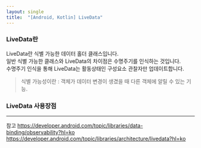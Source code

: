 ```yaml
---
layout: single
title:  "[Android, Kotlin] LiveData"
---
```


### LiveData란  
LiveData란 식별 가능한 데이터 홀더 클래스입니다.  
일반 식별 가능한 클래스와 LiveData의 차이점은 수명주기를 인식하는 것입니다.  
수명주기 인식을 통해 LiveData는 활동상태인 구성요소 관찰자만 업데이트합니다.  
>식별 가능성이란 : 객체가 데이터 변경이 생겼을 때 다른 객체에 알릴 수 있는 기능.    
### LiveData 사용장점


***
참고
https://developer.android.com/topic/libraries/data-binding/observability?hl=ko
https://developer.android.com/topic/libraries/architecture/livedata?hl=ko
